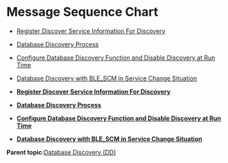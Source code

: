 # Message Sequence Chart

-   [Register Discover Service Information For Discovery](GUID-4CF7FB55-9254-4CDA-94B7-135B4AD78E9F.md)
-   [Database Discovery Process](GUID-E0AC62DF-D2AC-47DE-B97F-B5B1B67F35BF.md)
-   [Configure Database Discovery Function and Disable Discovery at Run Time](GUID-F74D1940-B5FC-46F1-8541-11D634AFC86C.md)
-   [Database Discovery with BLE\_SCM in Service Change Situation](GUID-9EFF15C2-C7BB-457A-862D-003CF3CBAD25.md)

-   **[Register Discover Service Information For Discovery](GUID-4CF7FB55-9254-4CDA-94B7-135B4AD78E9F.md)**  

-   **[Database Discovery Process](GUID-E0AC62DF-D2AC-47DE-B97F-B5B1B67F35BF.md)**  

-   **[Configure Database Discovery Function and Disable Discovery at Run Time](GUID-F74D1940-B5FC-46F1-8541-11D634AFC86C.md)**  

-   **[Database Discovery with BLE\_SCM in Service Change Situation](GUID-9EFF15C2-C7BB-457A-862D-003CF3CBAD25.md)**  


**Parent topic:**[Database Discovery \(DD\)](GUID-5ADDD804-7943-416A-B204-A56CE836B9C3.md)

